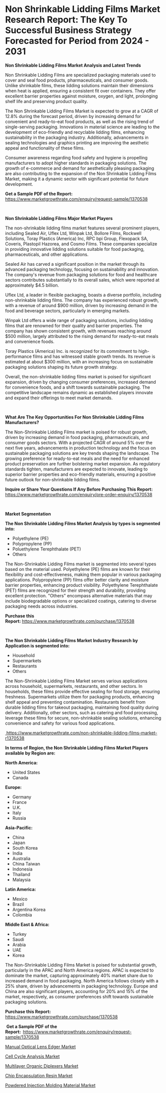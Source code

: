 <p><h1>Non Shrinkable Lidding Films Market Research Report: The Key To Successful Business Strategy Forecasted for Period from 2024 - 2031</h1></p><p><strong>Non Shrinkable Lidding Films Market Analysis and Latest Trends</strong></p>
<p><p>Non Shrinkable Lidding Films are specialized packaging materials used to cover and seal food products, pharmaceuticals, and consumer goods. Unlike shrinkable films, these lidding solutions maintain their dimensions when heat is applied, ensuring a consistent fit over containers. They offer excellent barrier properties against moisture, oxygen, and light, prolonging shelf life and preserving product quality.</p><p>The Non Shrinkable Lidding Films Market is expected to grow at a CAGR of 12.8% during the forecast period, driven by increasing demand for convenient and ready-to-eat food products, as well as the rising trend of single-serving packaging. Innovations in material science are leading to the development of eco-friendly and recyclable lidding films, enhancing sustainability in the packaging industry. Additionally, advancements in sealing technologies and graphics printing are improving the aesthetic appeal and functionality of these films.</p><p>Consumer awareness regarding food safety and hygiene is propelling manufacturers to adopt higher standards in packaging solutions. The growth of e-commerce and demand for aesthetically pleasing packaging are also contributing to the expansion of the Non Shrinkable Lidding Films Market, making it a dynamic sector with significant potential for future development.</p></p>
<p><strong>Get a Sample PDF of the Report:&nbsp;</strong> <a href="https://www.marketgrowthrate.com/enquiry/request-sample/1370538">https://www.marketgrowthrate.com/enquiry/request-sample/1370538</a></p>
<p>&nbsp;</p>
<p><strong>Non Shrinkable Lidding Films Major Market Players</strong></p>
<p><p>The non-shrinkable lidding films market features several prominent players, including Sealed Air, Uflex Ltd, Winpak Ltd, Bollore Films, Rockwell Solutions, Toray Plastics (America) Inc, RPC bpi Group, Flexopack SA, Coveris, Plastopil Hazorea, and Cosmo Films. These companies specialize in providing innovative lidding solutions suitable for food packaging, pharmaceuticals, and other applications.</p><p>Sealed Air has carved a significant position in the market through its advanced packaging technology, focusing on sustainability and innovation. The company's revenue from packaging solutions for food and healthcare sectors contributes substantially to its overall sales, which were reported at approximately $4.5 billion. </p><p>Uflex Ltd, a leader in flexible packaging, boasts a diverse portfolio, including non-shrinkable lidding films. The company has experienced robust growth, with a revenue of around $900 million, driven by increasing demand in the food and beverage sectors, particularly in emerging markets.</p><p>Winpak Ltd offers a wide range of packaging solutions, including lidding films that are renowned for their quality and barrier properties. The company has shown consistent growth, with revenues reaching around $500 million, largely attributed to the rising demand for ready-to-eat meals and convenience foods.</p><p>Toray Plastics (America) Inc. is recognized for its commitment to high-performance films and has witnessed stable growth trends. Its revenue is estimated at about $300 million, with an increasing focus on sustainable packaging solutions shaping its future growth strategy.</p><p>Overall, the non-shrinkable lidding films market is poised for significant expansion, driven by changing consumer preferences, increased demand for convenience foods, and a shift towards sustainable packaging. The competitive landscape remains dynamic as established players innovate and expand their offerings to meet market demands.</p></p>
<p>&nbsp;</p>
<p><strong>What Are The Key Opportunities For Non Shrinkable Lidding Films Manufacturers?</strong></p>
<p><p>The Non-Shrinkable Lidding Films market is poised for robust growth, driven by increasing demand in food packaging, pharmaceuticals, and consumer goods sectors. With a projected CAGR of around 5% over the next five years, advancements in production technology and the focus on sustainable packaging solutions are key trends shaping the landscape. The growing preference for ready-to-eat meals and the need for enhanced product preservation are further bolstering market expansion. As regulatory standards tighten, manufacturers are expected to innovate, leading to superior barrier properties and eco-friendly materials, ensuring a positive future outlook for non-shrinkable lidding films.</p></p>
<p><strong>Inquire or Share Your Questions If Any Before Purchasing This Report:</strong> <a href="https://www.marketgrowthrate.com/enquiry/pre-order-enquiry/1370538">https://www.marketgrowthrate.com/enquiry/pre-order-enquiry/1370538</a></p>
<p>&nbsp;</p>
<p><strong>Market Segmentation</strong></p>
<p><strong>The Non Shrinkable Lidding Films Market Analysis by types is segmented into:</strong></p>
<p><ul><li>Polyethylene (PE)</li><li>Polypropylene (PP)</li><li>Poluethylene Terephthalate (PET)</li><li>Others</li></ul></p>
<p><p>The Non-Shrinkable Lidding Films market is segmented into several types based on the material used. Polyethylene (PE) films are known for their flexibility and cost-effectiveness, making them popular in various packaging applications. Polypropylene (PP) films offer better clarity and moisture barrier properties, enhancing product visibility. Polyethylene Terephthalate (PET) films are recognized for their strength and durability, providing excellent protection. "Others" encompass alternative materials that may include biodegradable options or specialized coatings, catering to diverse packaging needs across industries.</p></p>
<p><strong>Purchase this Report:&nbsp;</strong><a href="https://www.marketgrowthrate.com/purchase/1370538">https://www.marketgrowthrate.com/purchase/1370538</a></p>
<p>&nbsp;</p>
<p><strong>The Non Shrinkable Lidding Films Market Industry Research by Application is segmented into:</strong></p>
<p><ul><li>Household</li><li>Supermarkets</li><li>Restaurants</li><li>Others</li></ul></p>
<p><p>The Non-Shrinkable Lidding Films Market serves various applications across household, supermarkets, restaurants, and other sectors. In households, these films provide effective sealing for food storage, ensuring freshness. Supermarkets utilize them for packaging products, enhancing shelf appeal and preventing contamination. Restaurants benefit from durable lidding films for takeout packaging, maintaining food quality during delivery. Additionally, other sectors, such as catering and food processing, leverage these films for secure, non-shrinkable sealing solutions, enhancing convenience and safety for various food applications.</p></p>
<p><a href="https://www.marketgrowthrate.com/non-shrinkable-lidding-films-market-r1370538">&nbsp;https://www.marketgrowthrate.com/non-shrinkable-lidding-films-market-r1370538</a></p>
<p><strong>In terms of Region, the Non Shrinkable Lidding Films Market Players available by Region are:</strong></p>
<p>
    <p> <strong> North America: </strong>
        <ul>
            <li>United States</li>
            <li>Canada</li>
        </ul>
        </p> 
    <p> <strong> Europe: </strong>
        <ul>
            <li>Germany</li>
            <li>France</li>
            <li>U.K.</li>
            <li>Italy</li>
            <li>Russia</li>
        </ul>
        </p> 
    <p> <strong> Asia-Pacific: </strong>
        <ul>
            <li>China</li>
            <li>Japan</li>
            <li>South Korea</li>
            <li>India</li>
            <li>Australia</li>
            <li>China Taiwan</li>
            <li>Indonesia</li>
            <li>Thailand</li>
            <li>Malaysia</li>
        </ul>
        </p> 
    <p> <strong> Latin America: </strong>
        <ul>
            <li>Mexico</li>
            <li>Brazil</li>
            <li>Argentina Korea</li>
            <li>Colombia</li>
        </ul>
        </p> 
    <p> <strong> Middle East & Africa: </strong>
        <ul>
            <li>Turkey</li>
            <li>Saudi</li>
            <li>Arabia</li>
            <li>UAE</li>
            <li>Korea</li>
        </ul>
    </p>
    </p>
<p><p>The Non-Shrinkable Lidding Films Market is poised for substantial growth, particularly in the APAC and North America regions. APAC is expected to dominate the market, capturing approximately 40% market share due to increased demand in food packaging. North America follows closely with a 25% share, driven by advancements in packaging technology. Europe and China are also significant players, accounting for 20% and 15% of the market, respectively, as consumer preferences shift towards sustainable packaging solutions.</p></p>
<p><strong>Purchase this Report: </strong><a href="https://www.marketgrowthrate.com/purchase/1370538">https://www.marketgrowthrate.com/purchase/1370538</a></p>
<p>&nbsp;<strong>Get a Sample PDF of the Report:&nbsp;&nbsp;</strong><a href="https://www.marketgrowthrate.com/enquiry/request-sample/1370538">https://www.marketgrowthrate.com/enquiry/request-sample/1370538</a></p>
<p><strong></strong></p>
<p><p><a href="https://github.com/Rekhakhatun65/Market-Research-Report-List-1/blob/main/manual-optical-lens-edger-market.md">Manual Optical Lens Edger Market</a></p><p><a href="https://www.linkedin.com/pulse/global-cell-cycle-analysis-market-trends-innovations-forward-looking-puawc">Cell Cycle Analysis Market</a></p><p><a href="https://medium.com/@azurdrg_31833/multilayer-organic-diplexers-market-indicators-market-size-regional-breakdown-market-player-ae8407e6cbed">Multilayer Organic Diplexers Market</a></p><p><a href="https://issuu.com/reportprime-2/docs/chip-encapsulation-resin-market-siz_2929fc1d74466c">Chip Encapsulation Resin Market</a></p><p><a href="https://issuu.com/reportprime-2/docs/powdered-injection-molding-material_d63007e9bb3d07">Powdered Injection Molding Material Market</a></p></p>